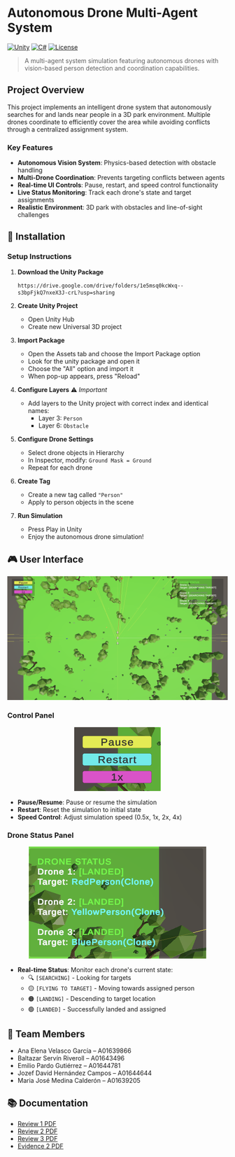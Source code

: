 # Autonomous Drone Multi-Agent System

[![Unity](https://img.shields.io/badge/Unity-2025.1-blue.svg)](https://unity.com/)
[![C#](https://img.shields.io/badge/C%23-9.0-green.svg)](https://docs.microsoft.com/en-us/dotnet/csharp/)
[![License](https://img.shields.io/badge/License-MIT-yellow.svg)](LICENSE)

> A  multi-agent system simulation featuring autonomous drones with vision-based person detection and coordination capabilities.

## Project Overview

This project implements an intelligent drone system that autonomously searches for and lands near people in a 3D park environment. Multiple drones coordinate to efficiently cover the area while avoiding conflicts through a centralized assignment system.

### Key Features
- **Autonomous Vision System**: Physics-based detection with obstacle handling
- **Multi-Drone Coordination**: Prevents targeting conflicts between agents
- **Real-time UI Controls**: Pause, restart, and speed control functionality
- **Live Status Monitoring**: Track each drone's state and target assignments
- **Realistic Environment**: 3D park with obstacles and line-of-sight challenges

## 🔧 Installation

### Setup Instructions

1. **Download the Unity Package**
   ```
   https://drive.google.com/drive/folders/1e5msq0kcWxq--s3bpFjkQ7nxeX3J-crL?usp=sharing
   ```

2. **Create Unity Project**
   - Open Unity Hub
   - Create new Universal 3D project

3. **Import Package**
   - Open the Assets tab and choose the Import Package option
   - Look for the unity package and open it
   - Choose the "All" option and import it
   - When pop-up appears, press "Reload"

4. **Configure Layers** ⚠️ *Important*
   - Add layers to the Unity project with correct index and identical names:
     - Layer 3: `Person`
     - Layer 6: `Obstacle`

5. **Configure Drone Settings**
   - Select drone objects in Hierarchy
   - In Inspector, modify: `Ground Mask = Ground`
   - Repeat for each drone

6. **Create Tag**
   - Create a new tag called `"Person"`
   - Apply to person objects in the scene

7. **Run Simulation**
   - Press Play in Unity
   - Enjoy the autonomous drone simulation!

## 🎮 User Interface
<div align="center">
  <img src="images/UI.png" alt="Main UI Screenshot">
</div>

### Control Panel
<div align="center">
  <img src="images/ControlPanel.png" alt="Control Panel Screenshot">
</div>

- **Pause/Resume**: Pause or resume the simulation
- **Restart**: Reset the simulation to initial state  
- **Speed Control**: Adjust simulation speed (0.5x, 1x, 2x, 4x)

### Drone Status Panel
<div align="center">
  <img src="images/DroneStatus.png" alt="Drone Status Panel">
</div>

- **Real-time Status**: Monitor each drone's current state:
  - 🔍 `[SEARCHING]` - Looking for targets
  - 🟡 `[FLYING TO TARGET]` - Moving towards assigned person
  - 🟠 `[LANDING]` - Descending to target location
  - 🟢 `[LANDED]` - Successfully landed and assigned

## 👥 Team Members

- Ana Elena Velasco García – A01639866  
- Baltazar Servín Riveroll – A01643496  
- Emilio Pardo Gutiérrez – A01644781  
- Jozef David Hernández Campos – A01644644  
- Maria José Medina Calderón – A01639205

## 📚 Documentation

- [Review 1 PDF](Review1.pdf)
- [Review 2 PDF](Review2.pdf)
- [Review 3 PDF](Review3.pdf)
- [Evidence 2 PDF](Evidence2.pdf)
